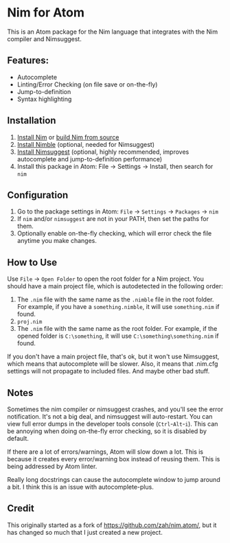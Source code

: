 # Nim for Atom

This is an Atom package for the Nim language that integrates with the Nim compiler and Nimsuggest.

## Features:
* Autocomplete
* Linting/Error Checking (on file save or on-the-fly)
* Jump-to-definition
* Syntax highlighting

## Installation
1. [Install Nim](http://nim-lang.org/download.html) or [build Nim from source](https://github.com/nim-lang/Nim)
2. [Install Nimble](https://github.com/nim-lang/nimble) (optional, needed for Nimsuggest)
3. [Install Nimsuggest](https://github.com/nim-lang/nimsuggest) (optional, highly recommended, improves autocomplete and jump-to-definition performance)
4. Install this package in Atom: File -> Settings -> Install, then search for `nim`

## Configuration
1. Go to the package settings in Atom: `File` -> `Settings` -> `Packages` -> `nim`
2. If `nim` and/or `nimsuggest` are not in your PATH, then set the paths for them.
3. Optionally enable on-the-fly checking, which will error check the file anytime you make changes.

## How to Use
Use `File` -> `Open Folder` to open the root folder for a Nim project.  You should have a main project file, which is autodetected in the following order:

1. The `.nim` file with the same name as the `.nimble` file in the root folder.  For example, if you have a `something.nimble`, it will use `something.nim` if found.
2. `proj.nim`
3. The `.nim` file with the same name as the root folder.  For example, if the opened folder is `C:\something`, it will use `C:\something\something.nim` if found.

If you don't have a main project file, that's ok, but it won't use Nimsuggest, which means that autocomplete will be slower.  Also, it means that .nim.cfg settings will not propagate to included files.  And maybe other bad stuff.

## Notes
Sometimes the nim compiler or nimsuggest crashes, and you'll see the error notification.  It's not a big deal, and nimsuggest will auto-restart.  You can view full error dumps in the developer tools console (`Ctrl`-`Alt`-`i`).  This can be annoying when doing on-the-fly error checking, so it is disabled by default.

If there are a lot of errors/warnings, Atom will slow down a lot.  This is because it creates every error/warning box instead of reusing them.  This is being addressed by Atom linter.

Really long docstrings can cause the autocomplete window to jump around a bit.  I think this is an issue with autocomplete-plus.

## Credit

This originally started as a fork of https://github.com/zah/nim.atom/, but it has changed so much that I just created a new project.